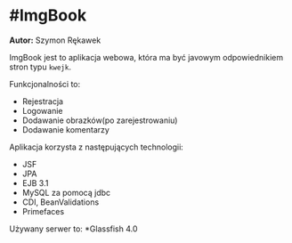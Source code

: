 #ImgBook
=======

**Autor:** Szymon Rękawek 

ImgBook jest to aplikacja webowa, która ma być javowym odpowiednikiem stron typu `kwejk`. 

Funkcjonalności to:
* Rejestracja
* Logowanie
* Dodawanie obrazków(po zarejestrowaniu)
* Dodawanie komentarzy

Aplikacja korzysta z następujących technologii:
* JSF
* JPA
* EJB 3.1
* MySQL za pomocą jdbc
* CDI, BeanValidations
* Primefaces

Używany serwer to:
*Glassfish 4.0

